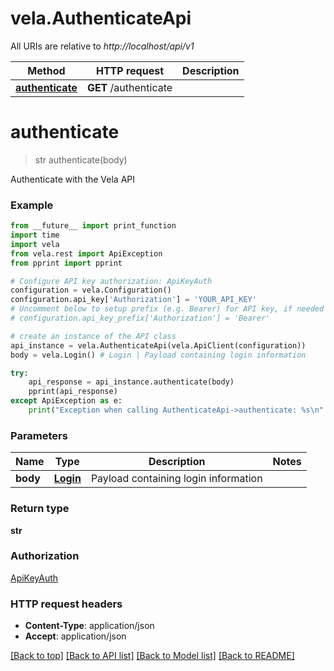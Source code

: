 # vela.AuthenticateApi

All URIs are relative to *http://localhost/api/v1*

Method | HTTP request | Description
------------- | ------------- | -------------
[**authenticate**](AuthenticateApi.md#authenticate) | **GET** /authenticate | 

# **authenticate**
> str authenticate(body)



Authenticate with the Vela API

### Example
```python
from __future__ import print_function
import time
import vela
from vela.rest import ApiException
from pprint import pprint

# Configure API key authorization: ApiKeyAuth
configuration = vela.Configuration()
configuration.api_key['Authorization'] = 'YOUR_API_KEY'
# Uncomment below to setup prefix (e.g. Bearer) for API key, if needed
# configuration.api_key_prefix['Authorization'] = 'Bearer'

# create an instance of the API class
api_instance = vela.AuthenticateApi(vela.ApiClient(configuration))
body = vela.Login() # Login | Payload containing login information

try:
    api_response = api_instance.authenticate(body)
    pprint(api_response)
except ApiException as e:
    print("Exception when calling AuthenticateApi->authenticate: %s\n" % e)
```

### Parameters

Name | Type | Description  | Notes
------------- | ------------- | ------------- | -------------
 **body** | [**Login**](Login.md)| Payload containing login information | 

### Return type

**str**

### Authorization

[ApiKeyAuth](../README.md#ApiKeyAuth)

### HTTP request headers

 - **Content-Type**: application/json
 - **Accept**: application/json

[[Back to top]](#) [[Back to API list]](../README.md#documentation-for-api-endpoints) [[Back to Model list]](../README.md#documentation-for-models) [[Back to README]](../README.md)

